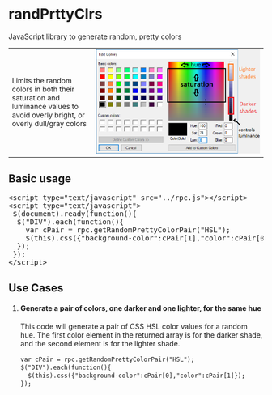 # randPrttyClrs
JavaScript library to generate random, pretty colors
<link rel="stylesheet" href="https://cdnjs.cloudflare.com/ajax/libs/highlight.js/9.12.0/styles/default.min.css">
<table border="0" cellpadding="2" cellspacing="2">
 <tbody>
  <tr>
   <td width="33%">
    <p>Limits the random colors in both their saturation and luminance values to avoid overly bright, or overly dull/gray colors</p>
   </td>
   <td width="67%">
    <img alt="Color picker showing aproximate constraints on saturation and luminance, plus picker control explanations" border="0" src="https://github.com/dsmagic12/randPrttyClrs/blob/master/RandomPrettyColors_SL_Ranges2.png"/>
   </td>
  </tr>
 </tbody>
</table
 
<br/>
<H2 class='sectionHead'>Basic usage</H2>
<div class='sectionContent'>
<pre class='hljs javascript js-snippit'><div class='useCaseExampleCode hljs javascript'><span class="hljs-tag">&lt;<span class="hljs-name">script</span> <span class="hljs-attr">type</span>=<span class="hljs-string">"text/javascript"</span> <span class="hljs-attr">src</span>=<span class="hljs-string">"../rpc.js"</span>&gt;</span><span class="undefined"></span><span class="hljs-tag">&lt;/<span class="hljs-name">script</span>&gt;</span>
<span class="hljs-tag">&lt;<span class="hljs-name">script</span> <span class="hljs-attr">type</span>=<span class="hljs-string">"text/javascript"</span>&gt;</span><span class="javascript">
 $(<span class="hljs-built_in">document</span>).ready(<span class="hljs-function"><span class="hljs-keyword">function</span>(<span class="hljs-params"></span>)</span>{
  $(<span class="hljs-string">"DIV"</span>).each(<span class="hljs-function"><span class="hljs-keyword">function</span>(<span class="hljs-params"></span>)</span>{
    <span class="hljs-keyword">var</span> cPair = rpc.getRandomPrettyColorPair(<span class="hljs-string">"HSL"</span>);
    $(<span class="hljs-keyword">this</span>).css({<span class="hljs-string">"background-color"</span>:cPair[<span class="hljs-number">1</span>],<span class="hljs-string">"color"</span>:cPair[<span class="hljs-number">0</span>]});
  });
 });
</span><span class="hljs-tag">&lt;/<span class="hljs-name">script</span>&gt;</span></div></pre>
</div>
<H2 class='sectionHead'>Use Cases</H2>
<div class='sectionContent'>

<!-- start of use case list -->
<ol class='useCaseList'>

<li class='useCase'>
  <h4 class='useCaseTitle'>Generate a pair of colors, one darker and one lighter, for the same hue</h4>
  <p class='useCaseDescription'>This code will generate a pair of CSS HSL color values for a random hue. The first color element in the returned array is for the darker shade, and the second element is for the lighter shade.</p>
  <pre class='hljs javascript js-snippit'><code class='useCaseExampleCode'>var cPair = rpc.getRandomPrettyColorPair("HSL");
$("DIV").each(function(){
  $(this).css({"background-color":cPair[0],"color":cPair[1]});
});</code></pre>

</li>

</ol>
<!-- end of use case list -->
</div>

